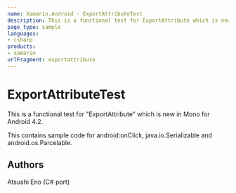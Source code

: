 ```yaml
---
name: Xamarin.Android - ExportAttributeTest
description: This is a functional test for ExportAttribute which is new in Mono for Android 4.2. This contains sample code for android:onClick,...
page_type: sample
languages:
- csharp
products:
- xamarin
urlFragment: exportattribute
---
```

# ExportAttributeTest

This is a functional test for "ExportAttribute" which is new in Mono for Android 4.2.

This contains sample code for android:onClick, java.io.Serializable and android.os.Parcelable.

## Authors
Atsushi Eno (C# port)

